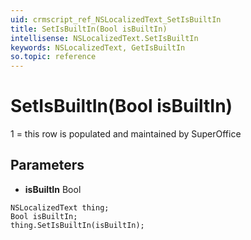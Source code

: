 ```yaml
---
uid: crmscript_ref_NSLocalizedText_SetIsBuiltIn
title: SetIsBuiltIn(Bool isBuiltIn)
intellisense: NSLocalizedText.SetIsBuiltIn
keywords: NSLocalizedText, GetIsBuiltIn
so.topic: reference
---
```


# SetIsBuiltIn(Bool isBuiltIn)

1 = this row is populated and maintained by SuperOffice

## Parameters

* **isBuiltIn** Bool

```crmscript
NSLocalizedText thing;
Bool isBuiltIn;
thing.SetIsBuiltIn(isBuiltIn);
```

